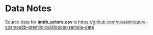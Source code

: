 # Data Notes

Source data for **imdb_actors.csv** is https://github.com/cjoakim/azure-cosmosdb-gremlin-bulkloader-sample-data


